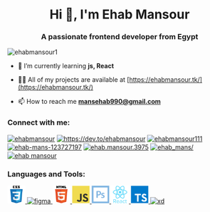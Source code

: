 <h1 align="center">Hi 👋, I'm Ehab Mansour</h1>
<h3 align="center">A passionate frontend developer from Egypt</h3>

<p align="left"> <img src="https://komarev.com/ghpvc/?username=ehabmansour1&label=Profile%20views&color=0e75b6&style=flat" alt="ehabmansour1" /> </p>

- 🌱 I’m currently learning **js, React**

- 👨‍💻 All of my projects are available at [https://ehabmansour.tk/](https://ehabmansour.tk/)

- 📫 How to reach me **mansehab990@gmail.com**

<h3 align="left">Connect with me:</h3>
<p align="left">
<a href="https://codepen.io/ehabmansour" target="blank"><img align="center" src="https://raw.githubusercontent.com/rahuldkjain/github-profile-readme-generator/master/src/images/icons/Social/codepen.svg" alt="ehabmansour" height="30" width="40" /></a>
<a href="https://dev.to/https://dev.to/ehabmansour" target="blank"><img align="center" src="https://raw.githubusercontent.com/rahuldkjain/github-profile-readme-generator/master/src/images/icons/Social/devto.svg" alt="https://dev.to/ehabmansour" height="30" width="40" /></a>
<a href="https://twitter.com/ehabmansour111" target="blank"><img align="center" src="https://raw.githubusercontent.com/rahuldkjain/github-profile-readme-generator/master/src/images/icons/Social/twitter.svg" alt="ehabmansour111" height="30" width="40" /></a>
<a href="https://linkedin.com/in/ehab-mans-123727197" target="blank"><img align="center" src="https://raw.githubusercontent.com/rahuldkjain/github-profile-readme-generator/master/src/images/icons/Social/linked-in-alt.svg" alt="ehab-mans-123727197" height="30" width="40" /></a>
<a href="https://fb.com/ehab.mansour.3975" target="blank"><img align="center" src="https://raw.githubusercontent.com/rahuldkjain/github-profile-readme-generator/master/src/images/icons/Social/facebook.svg" alt="ehab.mansour.3975" height="30" width="40" /></a>
<a href="https://instagram.com/ehab_mans/" target="blank"><img align="center" src="https://raw.githubusercontent.com/rahuldkjain/github-profile-readme-generator/master/src/images/icons/Social/instagram.svg" alt="ehab_mans/" height="30" width="40" /></a>
<a href="https://www.youtube.com/c/ehab mansour" target="blank"><img align="center" src="https://raw.githubusercontent.com/rahuldkjain/github-profile-readme-generator/master/src/images/icons/Social/youtube.svg" alt="ehab mansour" height="30" width="40" /></a>
</p>

<h3 align="left">Languages and Tools:</h3>
<p align="left"> <a href="https://www.w3schools.com/css/" target="_blank" rel="noreferrer"> <img src="https://raw.githubusercontent.com/devicons/devicon/master/icons/css3/css3-original-wordmark.svg" alt="css3" width="40" height="40"/> </a> <a href="https://www.figma.com/" target="_blank" rel="noreferrer"> <img src="https://www.vectorlogo.zone/logos/figma/figma-icon.svg" alt="figma" width="40" height="40"/> </a> <a href="https://www.w3.org/html/" target="_blank" rel="noreferrer"> <img src="https://raw.githubusercontent.com/devicons/devicon/master/icons/html5/html5-original-wordmark.svg" alt="html5" width="40" height="40"/> </a> <a href="https://developer.mozilla.org/en-US/docs/Web/JavaScript" target="_blank" rel="noreferrer"> <img src="https://raw.githubusercontent.com/devicons/devicon/master/icons/javascript/javascript-original.svg" alt="javascript" width="40" height="40"/> </a> <a href="https://www.photoshop.com/en" target="_blank" rel="noreferrer"> <img src="https://raw.githubusercontent.com/devicons/devicon/master/icons/photoshop/photoshop-line.svg" alt="photoshop" width="40" height="40"/> </a> <a href="https://reactjs.org/" target="_blank" rel="noreferrer"> <img src="https://raw.githubusercontent.com/devicons/devicon/master/icons/react/react-original-wordmark.svg" alt="react" width="40" height="40"/> </a> <a href="https://www.typescriptlang.org/" target="_blank" rel="noreferrer"> <img src="https://raw.githubusercontent.com/devicons/devicon/master/icons/typescript/typescript-original.svg" alt="typescript" width="40" height="40"/> </a> <a href="https://www.adobe.com/products/xd.html" target="_blank" rel="noreferrer"> <img src="https://cdn.worldvectorlogo.com/logos/adobe-xd.svg" alt="xd" width="40" height="40"/> </a> </p>

